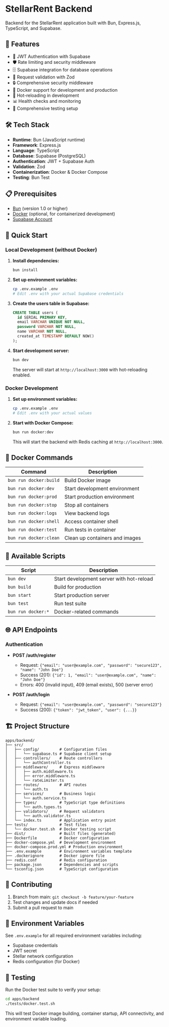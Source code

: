 # StellarRent Backend

Backend for the StellarRent application built with Bun, Express.js, TypeScript, and Supabase.

## 🚀 Features

- 🔐 JWT Authentication with Supabase
- 🛡️ Rate limiting and security middleware
- 🗄️ Supabase integration for database operations
- 📝 Request validation with Zod
- 🔒 Comprehensive security middleware
- 🐳 Docker support for development and production
- 🔄 Hot-reloading in development
- 📊 Health checks and monitoring
- 🧪 Comprehensive testing setup

## 🛠️ Tech Stack

- **Runtime**: Bun (JavaScript runtime)
- **Framework**: Express.js
- **Language**: TypeScript
- **Database**: Supabase (PostgreSQL)
- **Authentication**: JWT + Supabase Auth
- **Validation**: Zod
- **Containerization**: Docker & Docker Compose
- **Testing**: Bun Test

## 📋 Prerequisites

- [Bun](https://bun.sh/) (version 1.0 or higher)
- [Docker](https://docs.docker.com/get-docker/) (optional, for containerized development)
- [Supabase Account](https://supabase.com/)

## 🚀 Quick Start

### Local Development (without Docker)

1. **Install dependencies:**
   ```bash
   bun install
   ```

2. **Set up environment variables:**
   ```bash
   cp .env.example .env
   # Edit .env with your actual Supabase credentials
   ```

3. **Create the users table in Supabase:**
   ```sql
   CREATE TABLE users (
     id SERIAL PRIMARY KEY,
     email VARCHAR UNIQUE NOT NULL,
     password VARCHAR NOT NULL,
     name VARCHAR NOT NULL,
     created_at TIMESTAMP DEFAULT NOW()
   );
   ```

4. **Start development server:**
   ```bash
   bun dev
   ```

   The server will start at `http://localhost:3000` with hot-reloading enabled.

### Docker Development

1. **Set up environment variables:**
   ```bash
   cp .env.example .env
   # Edit .env with your actual values
   ```

2. **Start with Docker Compose:**
   ```bash
   bun run docker:dev
   ```

   This will start the backend with Redis caching at `http://localhost:3000`.

## 🐳 Docker Commands

| Command | Description |
|---------|-------------|
| `bun run docker:build` | Build Docker image |
| `bun run docker:dev` | Start development environment |
| `bun run docker:prod` | Start production environment |
| `bun run docker:stop` | Stop all containers |
| `bun run docker:logs` | View backend logs |
| `bun run docker:shell` | Access container shell |
| `bun run docker:test` | Run tests in container |
| `bun run docker:clean` | Clean up containers and images |

## 📜 Available Scripts

| Script | Description |
|--------|-------------|
| `bun dev` | Start development server with hot-reload |
| `bun build` | Build for production |
| `bun start` | Start production server |
| `bun test` | Run test suite |
| `bun run docker:*` | Docker-related commands |

## 🌐 API Endpoints

### Authentication

- **POST /auth/register**
  - Request: `{"email": "user@example.com", "password": "secure123", "name": "John Doe"}`
  - Success (201): `{"id": 1, "email": "user@example.com", "name": "John Doe"}`
  - Errors: 400 (invalid input), 409 (email exists), 500 (server error)

- **POST /auth/login**
  - Request: `{"email": "user@example.com", "password": "secure123"}`
  - Success (200): `{"token": "jwt_token", "user": {...}}`

## 🏗️ Project Structure

```
apps/backend/
├── src/
│   ├── config/         # Configuration files
│   │   └── supabase.ts # Supabase client setup
│   ├── controllers/    # Route controllers
│   │   └── authController.ts
│   ├── middleware/     # Express middleware
│   │   ├── auth.middleware.ts
│   │   ├── error.middleware.ts
│   │   └── rateLimiter.ts
│   ├── routes/         # API routes
│   │   └── auth.ts
│   ├── services/       # Business logic
│   │   └── auth.service.ts
│   ├── types/          # TypeScript type definitions
│   │   └── auth.types.ts
│   ├── validators/     # Request validators
│   │   └── auth.validator.ts
│   └── index.ts        # Application entry point
├── tests/              # Test files
│   └── docker.test.sh  # Docker testing script
├── dist/               # Built files (generated)
├── Dockerfile          # Docker configuration
├── docker-compose.yml  # Development environment
├── docker-compose.prod.yml # Production environment
├── .env.example        # Environment variables template
├── .dockerignore       # Docker ignore file
├── redis.conf          # Redis configuration
├── package.json        # Dependencies and scripts
└── tsconfig.json       # TypeScript configuration
```

## 🤝 Contributing

1. Branch from main: `git checkout -b feature/your-feature`
2. Test changes and update docs if needed
3. Submit a pull request to main

## 🔧 Environment Variables

See `.env.example` for all required environment variables including:
- Supabase credentials
- JWT secret
- Stellar network configuration
- Redis configuration (for Docker)

## 🧪 Testing

Run the Docker test suite to verify your setup:

```bash
cd apps/backend
./tests/docker.test.sh
```

This will test Docker image building, container startup, API connectivity, and environment variable loading.
